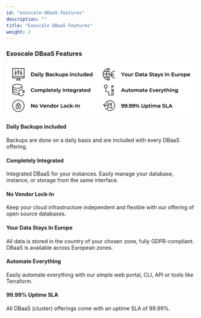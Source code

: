 ```yaml
---
id: "exoscale-dBaaS-features"
description: ""
title: "Exoscale DBaaS Features"
weight: 2
---
```


### Exoscale DBaaS Features

![dbaas-features](dbaas-features.png) 

#### Daily Backups included

Backups are done on a daily basis and are included with every DBaaS offering.

#### Completely Integrated

Integrated DBaaS for your instances. Easily manage your database, instance, or storage from the same interface.

#### No Vendor Lock-In

Keep your cloud infrastructure independent and flexible with our offering of open source databases.

#### Your Data Stays In Europe

All data is stored in the country of your chosen zone, fully GDPR-compliant. DBaaS is available across European zones.

#### Automate Everything

Easily automate everything with our simple web portal, CLI, API or tools like Terraform.

#### 99.99% Uptime SLA

All DBaaS (cluster) offerings come with an uptime SLA of 99.99%.